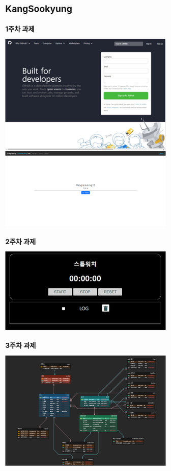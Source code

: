 # KangSookyung

## 1주차 과제

![깃허브페이지](<./1주차과제/깃허브 페이지 구현/결과 화면.jpg>)
![결과물](./1%EC%A3%BC%EC%B0%A8%EA%B3%BC%EC%A0%9C/booststrap%EA%B3%BC%EC%A0%9C/%EA%B2%B0%EA%B3%BC%EC%82%AC%EC%A7%84.png)

## 2주차 과제

![결과물](<./2주차 과제/스탑워치withJS/스탑워치.png>)

## 3주차 과제

![결과물](<./3주차 과제/Facebook_ERD/Facebook.png>)
